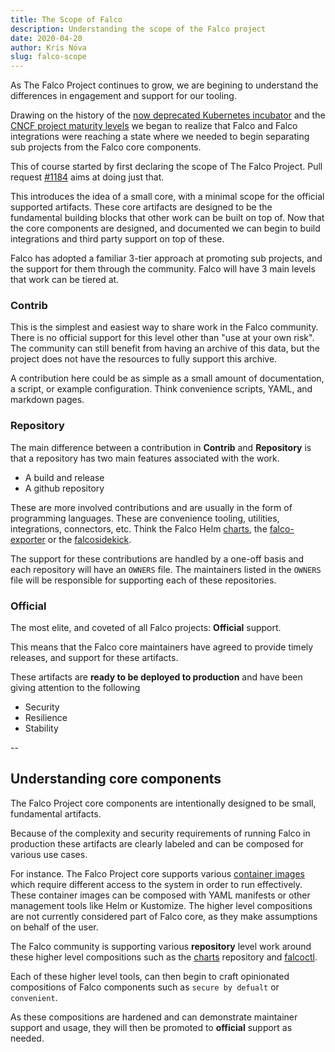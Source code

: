 ```yaml
---
title: The Scope of Falco
description: Understanding the scope of the Falco project
date: 2020-04-20
author: Kris Nóva
slug: falco-scope
---
```


As The Falco Project continues to grow, we are begining to understand the differences in engagement and support for our tooling.

Drawing on the history of the [now deprecated Kubernetes incubator](https://github.com/kubernetes/community/blob/master/incubator.md#important---the-kubernetes-incubator-process-is-now-deprecated-and-has-been-superseded-by-kubernetes-subprojects) and the [CNCF project maturity levels](https://www.cncf.io/projects/) we began to realize that Falco and Falco integrations were reaching a state where we needed to begin separating sub projects from the Falco core components.

This of course started by first declaring the scope of The Falco Project. Pull request [#1184](https://github.com/falcosecurity/falco/pull/1184) aims at doing just that.

This introduces the idea of a small core, with a minimal scope for the official supported artifacts.
These core artifacts are designed to be the fundamental building blocks that other work can be built on top of.
Now that the core components are designed, and documented we can begin to build integrations and third party support on top of these.

Falco has adopted a familiar 3-tier approach at promoting sub projects, and the support for them through the community.
Falco will have 3 main levels that work can be tiered at.

### Contrib

This is the simplest and easiest way to share work in the Falco community.
There is no official support for this level other than "use at your own risk".
The community can still benefit from having an archive of this data, but the project does not have the resources to fully support this archive.

A contribution here could be as simple as a small amount of documentation, a script, or example configuration. Think convenience scripts, YAML, and markdown pages.

### Repository

The main difference between a contribution in **Contrib** and **Repository** is that a repository has two main features associated with the work.

 - A build and release
 - A github repository

These are more involved contributions and are usually in the form of programming languages.
These are convenience tooling, utilities, integrations, connectors, etc.
Think the Falco Helm [charts](https://github.com/falcosecurity/charts), the [falco-exporter](https://github.com/falcosecurity/falco-exporter) or the [falcosidekick](https://github.com/falcosecurity/falcosidekick).

The support for these contributions are handled by a one-off basis and each repository will have an `OWNERS` file. The maintainers listed in the `OWNERS` file will be responsible for supporting each of these repositories.

### Official

The most elite, and coveted of all Falco projects: **Official** support.

This means that the Falco core maintainers have agreed to provide timely releases, and support for these artifacts.

These artifacts are **ready to be deployed to production** and have been giving attention to the following

 - Security
 - Resilience
 - Stability

--

## Understanding core components

The Falco Project core components are intentionally designed to be small, fundamental artifacts.

Because of the complexity and security requirements of running Falco in production these artifacts are clearly labeled and can be composed for various use cases.

For instance. The Falco Project core supports various [container images](https://falco.org/docs/getting-started/download/#images) which require different access to the system in order to run effectively.
These container images can be composed with YAML manifests or other management tools like Helm or Kustomize.
The higher level compositions are not currently considered part of Falco core, as they make assumptions on behalf of the user.

The Falco community is supporting various **repository** level work around these higher level compositions such as the [charts](https://github.com/falcosecurity/charts) repository and [falcoctl](https://github.com/falcosecurity/falcoctl).

Each of these higher level tools, can then begin to craft opinionated compositions of Falco components such as `secure by defualt` or `convenient`. 

As these compositions are hardened and can demonstrate maintainer support and usage, they will then be promoted to **official** support as needed. 

